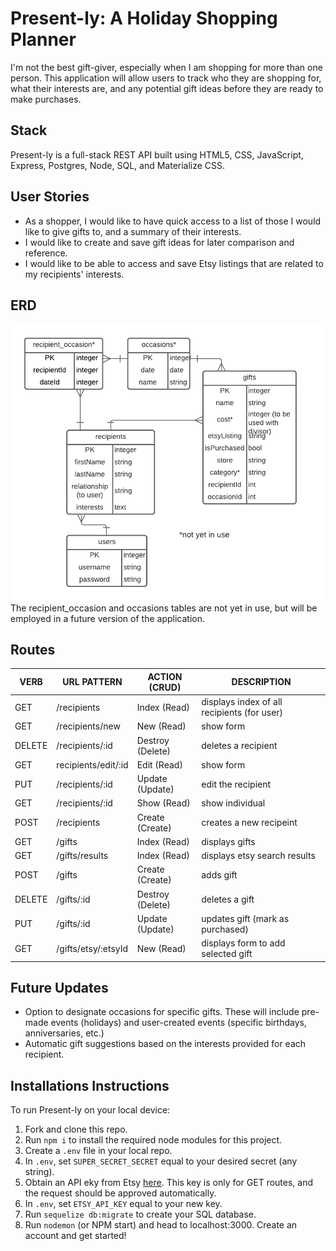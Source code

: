 # Present-ly: A Holiday Shopping Planner
I'm not the best gift-giver, especially when I am shopping for more than one person. This application will allow users to track who they are shopping for, what their interests are, and any potential gift ideas before they are ready to make purchases.

## Stack
Present-ly is a full-stack REST API built using HTML5, CSS, JavaScript, Express, Postgres, Node, SQL, and Materialize CSS.

## User Stories
* As a shopper, I would like to have quick access to a list of those I would like to give gifts to, and a summary of their interests.
* I would like to create and save gift ideas for later comparison and reference.
* I would like to be able to access and save Etsy listings that are related to my recipients' interests.

## ERD
![github_images/present-ly_ERD.png](github_images/present-ly_ERD.png)
The recipient_occasion and occasions tables are not yet in use, but will be employed in a future version of the application.

## Routes
| VERB   | URL PATTERN         | ACTION (CRUD)    | DESCRIPTION                                 |
| ------ | ------------------- | ---------------- | ------------------------------------------- |
| GET    | /recipients         | Index (Read)     | displays index of all recipients (for user) |
| GET    | /recipients/new     | New (Read)       | show form                                   |
| DELETE | /recipients/:id     | Destroy (Delete) | deletes a recipient                         |
| GET    | recipients/edit/:id | Edit (Read)      | show form                                   |
| PUT    | /recipients/:id     | Update (Update)  | edit the recipient                          |
| GET    | /recipients/:id     | Show (Read)      | show individual                             |
| POST   | /recipients         | Create (Create)  | creates a new recipeint                     |
| GET    | /gifts              | Index (Read)     | displays gifts                              |
| GET    | /gifts/results      | Index (Read)     | displays etsy search results                |
| POST   | /gifts              | Create (Create)  | adds gift                                   |
| DELETE | /gifts/:id          | Destroy (Delete) | deletes a gift                              |
| PUT    | /gifts/:id          | Update (Update)  | updates gift (mark as purchased)            |
| GET    | /gifts/etsy/:etsyId | New (Read)       | displays form to add selected gift          |

## Future Updates
* Option to designate occasions for specific gifts. These will include pre-made events (holidays) and user-created events (specific birthdays, anniversaries, etc.)
* Automatic gift suggestions based on the interests provided for each recipient.

## Installations Instructions
To run Present-ly on your local device:
1. Fork and clone this repo.
1. Run `npm i` to install the required node modules for this project.
1. Create a `.env` file in your local repo.
1. In `.env`, set `SUPER_SECRET_SECRET` equal to your desired secret (any string).
1. Obtain an API eky from Etsy [here](https://www.etsy.com/developers/documentation/getting_started/api_basics). This key is only for GET routes, and the request should be approved automatically.
1. In `.env`, set `ETSY_API_KEY` equal to your new key.
1. Run `sequelize db:migrate` to create your SQL database.
1. Run `nodemon` (or NPM start) and head to localhost:3000. Create an account and get started!